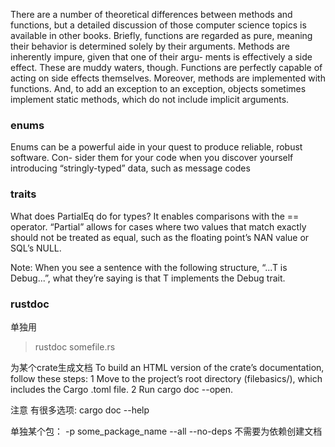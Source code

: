 There are a number of theoretical differences between methods and functions, but a detailed discussion of those computer science topics is available in other books. Briefly, functions are regarded as pure, meaning their behavior is determined solely by their arguments. Methods are inherently impure, given that one of their argu- ments is effectively a side effect. These are muddy waters, though. Functions are perfectly capable of acting on side effects themselves. Moreover, methods are implemented with functions. And, to add an exception to an exception, objects sometimes implement static methods, which do not include implicit arguments.

### enums
Enums can be a powerful aide in your quest to produce reliable, robust software. Con- sider them for your code when you discover yourself introducing “stringly-typed” data, such as message codes

### traits

What does PartialEq do for types? It enables comparisons with the == operator. “Partial” allows for cases where two values that match exactly should not be treated as equal, such as the floating point’s NAN value or SQL’s NULL.

Note:
When you see a sentence with the following structure, “...T is Debug...”, what they’re saying is that T implements the Debug trait.

### rustdoc

单独用
> rustdoc somefile.rs

为某个crate生成文档
To build an HTML version of the crate’s documentation, follow these steps:
1 Move to the project’s root directory (filebasics/), which includes the Cargo .toml file.
2 Run cargo doc --open.

注意 有很多选项: cargo doc --help 

单独某个包： -p some_package_name
--all
 --no-deps  不需要为依赖创建文档